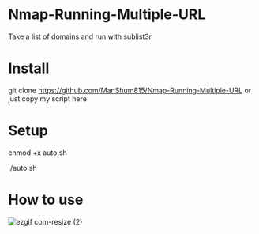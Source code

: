# Nmap-Running-Multiple-URL
Take a list of domains and run with sublist3r

# Install
git clone https://github.com/ManShum815/Nmap-Running-Multiple-URL or just copy my script here

# Setup 
chmod +x auto.sh

./auto.sh

# How to use
![ezgif com-resize (2)](https://user-images.githubusercontent.com/43279996/82828675-7715ed80-9e66-11ea-8c85-36ee15bc290a.gif)
